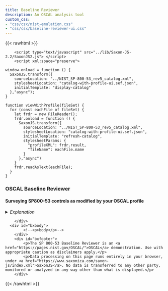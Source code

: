 ```yaml
---
title: Baseline Reviewer
description: An OSCAL analysis tool
custom_css:
- "css/csx/nist-emulation.css"
- "css/csx/baseline-reviewer-ui.css"
---
```



{{< rawhtml >}}

        <script type="text/javascript" src="../lib/Saxon-JS-2.2/SaxonJS2.js"> </script>
        <script xml:space="preserve">

    window.onload = function () {
      SaxonJS.transform({
        sourceLocation: "../NIST_SP-800-53_rev5_catalog.xml",
        stylesheetLocation: "catalog-with-profile-ui.sef.json",
        initialTemplate: "display-catalog"
      },"async");
    }
    
    function viewWithProfile(fileSet) {
      for (const eachFile of fileSet) {
        let frdr = new FileReader();
        frdr.onload = function () {
          SaxonJS.transform({
            sourceLocation: "../NIST_SP-800-53_rev5_catalog.xml",
            stylesheetLocation: "catalog-with-profile-ui.sef.json",
            initialTemplate: "refresh-catalog",
            stylesheetParams: {
              "profileXML": frdr.result,
              "fileName": eachFile.name
            }
          },"async")
        }
        frdr.readAsText(eachFile);
      }
    }
   
</script>
        <div id="bxheader">
          <h3 id="page-title" onclick="void(0)">OSCAL Baseline Reviewer</h3>
          <h4>Surveying SP800-53 controls as modified by your OSCAL profile</h4>
          <details style="margin-top: 1em" id="overview">
              <summary style="font-style:italic">Explanation</summary>
              <p>The <b>Control Reviewer</b> is an enhanced OSCAL catalog viewer designed to present
                the selections and adjustments made to the SP 800-53 control catalog by a baseline (described as an OSCAL profile), either as
                selected, or as loaded by the user. <i>(Currently it only shows control selection, not control alterations or parameter settings; those are next.)</i></p>
            <p>It can also be used <q>plain</q>, as a simple browser for the SP 800-53 control catalog.</p>
              <p>Note: this analysis does not examine the documents actually linked (imported) by your profile. Instead, it examines every import directive as if the SP800-653 Rev 5 catalog were its intended source. For reference and comparison, please see the <a href="../NIST_SP-800-53_rev5_catalog.xml">SP 800-53 Rev 5 catalog (copy) in this repository</a>. </p>
              <p>Limitations / tbd:</p>
              <ul>
                <li>Does not validate profiles - GIGO applies</li>
                <li>Conformance with OSCAL profile spec is work-in-progress as the spec evolves</li>
                <li>The (entire) SP800-53 control catalog is assumed for <i>any</i> and <i>all</i> imports. In other words, this viewer is safe to use only with
                  profiles that call only the SP 800-53 catalog (no other or subordinate catalogs), and only once. In fact this application does not offer a view of a profile (yours or any) but of this catalog, using a profile as a point of reference for filtering.</li>
                <li>Supports <code>import-control/with-id</code> only, not <code>import-control/matches</code>. (Let us know if you need this or any of these features.)</li>
                <li>Similarly does not yet support <code>import-control/@with-child-controls</code> so control enhancements must be included explicitly.</li>
              </ul>
            </details>
          <div id="button-block"><span> </span></div>
          
        </div>
      <div id="bxbody">
            <!--<p>body</p>-->
        </div>
        <div id="bxfooter">
            <p>The SP 800-53 Baseline Reviewer is an <a href="https://pages.nist.gov/OSCAL/">OSCAL</a> demonstration. Use with appropriate caution as disclaimers apply.</p>
            <p>Data processing on this page runs entirely in your browser, under <a href="https://www.saxonica.com/saxon-js/index.xml">SaxonJS</a>. No data is transferred to any other party, monitored or analyzed in any way other than what is displayed.</p>
        </div>

{{< /rawhtml >}}

